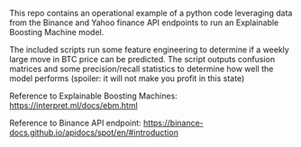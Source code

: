 This repo contains an operational example of a python code leveraging data from the Binance and Yahoo finance API endpoints to run an Explainable Boosting Machine model. 

The included scripts run some feature engineering to determine if a weekly large move in BTC price can be predicted. The script outputs confusion matrices and some precision/recall statistics to determine how well the model performs (spoiler: it will not make you profit in this state)

Reference to Explainable Boosting Machines: https://interpret.ml/docs/ebm.html

Reference to Binance API endpoint: https://binance-docs.github.io/apidocs/spot/en/#introduction

